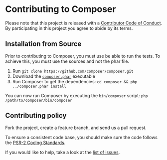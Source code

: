 Contributing to Composer
========================

Please note that this project is released with a
[Contributor Code of Conduct](http://contributor-covenant.org/version/1/0/0/).
By participating in this project you agree to abide by its terms.

Installation from Source
------------------------

Prior to contributing to Composer, you must use be able to run the tests.
To achieve this, you must use the sources and not the phar file.

1. Run `git clone https://github.com/composer/composer.git`
2. Download the [`composer.phar`](https://getcomposer.org/composer.phar) executable
3. Run Composer to get the dependencies: `cd composer && php ../composer.phar install`

You can now run Composer by executing the `bin/composer` script: `php /path/to/composer/bin/composer`

Contributing policy
-------------------

Fork the project, create a feature branch, and send us a pull request.

To ensure a consistent code base, you should make sure the code follows
the [PSR-2 Coding Standards](http://www.php-fig.org/psr/psr-2/).

If you would like to help, take a look at the [list of issues](https://github.com/composer/composer/issues).
